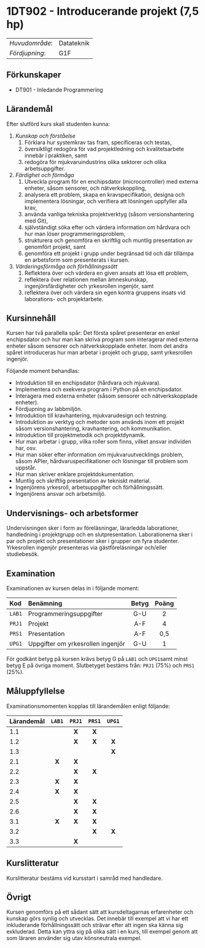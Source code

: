 # 1DT902 - Introducerande projekt (7,5 hp)

|                |            |  
| ---            | ---        |  
| *Huvudområde*: | Datateknik |  
| *Fördjupning*: | G1F        |  

## Förkunskaper

- DT901 - Inledande Programmering

## Lärandemål

Efter slutförd kurs skall studenten kunna:

1. *Kunskap och förståelse*
    1. Förklara hur systemkrav tas fram, specificeras och testas,
    2. översiktligt redogöra för vad projektledning och kvalitetsarbete innebär i praktiken, samt
    3. redogöra för mjukvaruindustrins olika sektorer och olika arbetsuppgifter.
2. *Färdighet och förmåga*
    1. Utveckla program för en enchipsdator (microcontroller) med externa enheter, såsom sensorer,
       och nätverkskoppling,
    2. analysera ett problem, skapa en kravspecifikation, designa och implementera lösningar, och 
       verifiera att lösningen uppfyller alla krav,
    3. använda vanliga tekniska projektverktyg (såsom versionshantering med Git),
    4. självständigt söka efter och värdera information om hårdvara och hur man löser 
       programmeringsproblem,
    5. strukturera och genomföra en skriftlig och muntlig presentation av genomfört projekt, samt
    6. genomföra ett projekt i grupp under begränsad tid och där tillämpa en arbetsform som 
       presenterats i kursen.
3. *Värderingsförmåga och förhållningssätt*
    1. Reflektera över och värdera en given ansats att lösa ett problem,
    2. reflektera över relationen mellan ämneskunskap, ingenjörsfärdigheter och yrkesrollen
       ingenjör, samt
    3. reflektera över och värdera sin egen kontra gruppens insats vid laborations- och 
       projektarbete.

## Kursinnehåll

Kursen har två parallella spår: Det första spåret presenterar en enkel enchipsdator och hur man kan skriva
program som interagerar med externa enheter såsom sensorer och nätverkskopplade enheter. Inom det andra
spåret introduceras hur man arbetar i projekt och grupp, samt yrkesrollen ingenjör.

Följande moment behandlas:

- Introduktion till en enchipsdator (hårdvara och mjukvara).
- Implementera och exekvera program i Python på en enchipsdator.
- Interagera med externa enheter (såsom sensorer och nätverkskopplade enheter).
- Fördjupning av labbmiljön.
- Introduktion till kravhantering, mjukvarudesign och testning.
- Introduktion av verktyg och metoder som används inom ett projekt såsom versionshantering, 
  kravhantering, och kommunikation.
- Introduktion till projektmetodik och projektdynamik.
- Hur man arbetar i grupp, vilka roller som finns, vilket ansvar individen har, osv.
- Hur man söker efter information om mjukvaruutvecklings problem, såsom APIer, hårdvaruspecifikationer
  och lösningar till problem som uppstår.
- Hur man skriver enklare projektdokumentation.
- Muntlig och skriftlig presentation av tekniskt material.
- Ingenjörens yrkesroll, arbetsuppgifter och förhållningssätt.
- Ingenjörens ansvar och arbetsmiljö.

## Undervisnings- och arbetsformer

Undervisningen sker i form av föreläsningar, lärarledda laborationer, handledning i projektgrupp och en slutpresentation. Laborationerna sker i par och projekt och presentationer sker i grupper om fyra studenter. Yrkesrollen ingenjör presenteras via gästföreläsningar och/eller studiebesök.

## Examination
Examinationen av kursen delas in i följande moment:

| Kod  | Benämning                         | Betyg | Poäng |  
| :--- | :-------------------------------- | :---: | :---: |  
|`LAB1`| Programmeringsuppgifter           | G-U   | 2     |  
|`PRJ1`| Projekt                           | A-F   | 4     |  
|`PRS1`| Presentation                      | A-F   | 0,5   |  
|`UPG1`| Uppgifter om yrkesrollen ingenjör | G-U   | 1     |  

För godkänt betyg på kursen krävs betyg G på `LAB1` och `UPG1`samt minst betyg E på övriga moment. Slutbetyget bestäms från: `PRJ1` (75%) och `PRS1` (25%).
 
## Måluppfyllelse

Examinationsmomenten kopplas till lärandemålen enligt följande:

| Lärandemål |`LAB1` |`PRJ1` |`PRS1` |`UPG1` |  
| :--------- | :---: | :---: | :---: | :---: |  
| 1.1        |       | **X** | **X** |       |  
| 1.2        |       | **X** | **X** | **X** |  
| 1.3        |       |       |       | **X** |   
| 2.1        | **X** | **X** |       |       |  
| 2.2        |       | **X** | **X** |       |  
| 2.3        | **X** | **X** |       |       |  
| 2.4        | **X** | **X** |       |       |  
| 2.5        |       | **X** | **X** |       |    
| 2.6        |       | **X** | **X** |       |  
| 3.1        | **X** | **X** | **X** |       |  
| 3.2        |       |       | **X** | **X** |  
| 3.3        |       | **X** |       |       |  

## Kurslitteratur

Kurslitteratur bestäms vid kursstart i samråd med handledare.

## Övrigt

Kursen genomförs på ett sådant sätt att kursdeltagarnas erfarenheter och kunskap görs synlig och utvecklas. Det innebär till exempel att vi har ett inkluderande förhållningssätt och strävar efter att ingen ska känna sig exkluderad. Detta kan yttra sig på olika sätt i en kurs, till exempel genom att som läraren använder sig utav könsneutrala exempel.